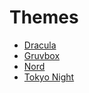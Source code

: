 # Themes

- [Dracula](https://draculatheme.com/)
- [Gruvbox](https://github.com/morhetz/gruvbox)
- [Nord](https://github.com/arcticicestudio/nord)
- [Tokyo Night](https://github.com/folke/tokyonight.nvim)
